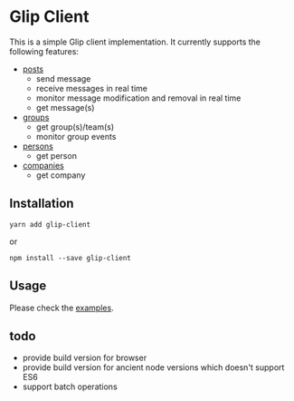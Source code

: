# Glip Client

This is a simple Glip client implementation. It currently supports the following features:

- [posts](blob/master/examples/posts.js)
    - send message
    - receive messages in real time
    - monitor message modification and removal in real time
    - get message(s)
- [groups](blob/master/examples/groups.js)
    - get group(s)/team(s)
    - monitor group events
- [persons](blob/master/examples/persons.js)
    - get person
- [companies](blob/master/examples/companies.js)
    - get company


## Installation

```
yarn add glip-client
```

or

```
npm install --save glip-client
```


## Usage

Please check the [examples](examples).


## todo

- provide build version for browser
- provide build version for ancient node versions which doesn't support ES6
- support batch operations
